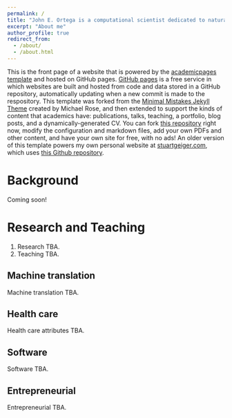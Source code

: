 ```yaml
---
permalink: /
title: "John E. Ortega is a computational scientist dedicated to natural language processing research and advancement"
excerpt: "About me"
author_profile: true
redirect_from: 
  - /about/
  - /about.html
---
```


This is the front page of a website that is powered by the [academicpages template](https://github.com/academicpages/academicpages.github.io) and hosted on GitHub pages.
[GitHub pages](https://pages.github.com) is a free service in which websites are built and hosted from code and data stored in a GitHub repository, automatically updating
when a new commit is made to the respository. This template was forked from the [Minimal Mistakes Jekyll Theme](https://mmistakes.github.io/minimal-mistakes/) created by
Michael Rose, and then extended to support the kinds of content that academics have: publications, talks, teaching, a portfolio, blog posts, and a dynamically-generated CV.
You can fork [this repository](https://github.com/academicpages/academicpages.github.io) right now, modify the configuration and markdown files, add your own PDFs and other
content, and have your own site for free, with no ads! An older version of this template powers my own personal website at [stuartgeiger.com](http://stuartgeiger.com), which
uses [this Github repository](https://github.com/staeiou/staeiou.github.io).



Background
======
Coming soon!


Research and Teaching
======
1. Research TBA.
1. Teaching TBA.

Machine translation
------
Machine translation TBA.

Health care
------
Health care attributes TBA.

Software
------
Software TBA.

Entrepreneurial
------
Entrepreneurial TBA.
